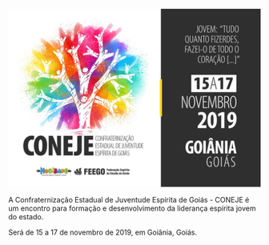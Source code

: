 ![Banner CONEJE](https://github.com/henriquecf/conteudo-feego/blob/master/WhatsApp%20Image%202019-11-04%20at%2016.57.21.jpeg)

A Confraternização Estadual de Juventude Espírita de Goiás - CONEJE é um encontro para formação e desenvolvimento da liderança espírita jovem do estado. 

Será de 15 a 17 de novembro de 2019, em Goiânia, Goiás.
